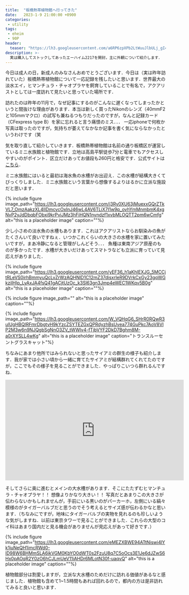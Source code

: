 ```yaml
---
title:  "板橋熱帯植物館へ行ってきた"
date:   2023-1-9 21:00:00 +0900
categories: 
 - utility
tags:
 - eheim
 - 90P
header:
  teaser: "https://lh3.googleusercontent.com/a6RP6zpXPb2LtWuuJlbULj_gI4FTbKQfGV4dNfFMWDJovLy_VDSQyHb3ZXQel_VvE644jZDR4EIQt8dXP4il6DMgz1f8zAPew0cPgKaf6RLy6benKIVVw_Awq6mmV5m0iaLwsCKl=s0"
description: >-
  実は購入してストックしてあったエーハイム2217を開封，主に外観について紹介します．
---
```


今日は成人の日，新成人のみなさんおめでとうございます．今日は（実は昨年訪れていた）板橋熱帯植物館について一応記録を残したいと思います．世界最大の淡水エイ，ヒマンチュラ・チャオプラヤを飼育していることで有名で，アクアリストとしては一度訪れて見たいと思っていた場所です．

訪れたのは昨年の11月で，なぜ記事にするのがこんなに遅くなってしまったかというと間抜けな理由があります．本当は新しく買ったNikonのレンズ（40mmF2と105mmマクロ）の試写も兼ねるつもりだったのですが，なんと記録カード（CFexpress type B）を家に忘れると言う痛恨のミス．．． 一応iphoneで何枚か写真は取ったのですが，気持ちが萎えてなかなか記事を書く気にならなかったというわけです（笑 


気を取り直して紹介していきます．板橋熱帯植物館は名前の通り板橋区が運営しているミニ水族館と植物館です．立地は高島平駅徒歩7分と電車でもアクセスしやすいのがポイント．区立だけあってお値段も260円と格安です．公式サイトは[こちら](https://www.seibu-la.co.jp/nettaikan/)．


ミニ水族館にはいると最初は海水魚の水槽がお出迎え．この水槽が結構大きくてびっくりしました．ミニ水族館という言葉から想像するよりはるかに立派な施設だと思います．

{% include figure image_path="https://lh3.googleusercontent.com/j3Ry0XU63jMuexxGQrZTkVL7_OmzAakzXL4IIDmcvcOxInJ46wL4AV6TLiX7I1w9p_ovhYmMnmbmK4xgNvP2yJdDbqbFObxi9krPviJMz3hFiHQN1nyndzf1xvbMLOQTT2pm6wCmfg" alt="this is a placeholder image" caption=""%}


少し小さめの淡水魚の水槽もあります．これはアクアリストならお馴染みの魚がたくさんいて良いですねぇ．いつかこれくらいの大きさの水槽を家に置いてみたいですが，まあ冷静になると管理がしんどそう．．． 魚種は東南アジア原産のものが多かったです．水槽が大きいだけあってスマトラなども立派に育っていて見応えがありました．

{% include figure image_path="https://lh3.googleusercontent.com/yEF36_h1aKhIEXJG_5MCCjtRLeVS0irhBmmyuQcLvZrWzAQHNlD1C12mZ37disxrIeR9DVrkCxGy23gqWGkziIHIp_LyAxJA4fsQ41gACjtUzOc_k3Sl63gn3Jmp4eWEC1WKqv5B0g" alt="this is a placeholder image" caption=""%}

{% include figure image_path="" alt="this is a placeholder image" caption=""%}

{% include figure image_path="https://lh3.googleusercontent.com/W_VQHqG6_SHrR0RQwR3ulUgHBQIRFmrDbgtvH9kYzcZSYTEZGxQPRdyzhBsUvea774GuPkc7AoV8VlP2M3w6n9NJQgbSgNnO3ZV_tWWlv4-fTjbVYF2DkD7Bghm8M-a0rXYSLL4wKg" alt="this is a placeholder image" caption="トランスルーセントグラスキャット"%}


ちなみにあまり他所ではみられないと思ったサイアミの群生の様子も紹介します．我が家では小さい頃から一緒に育てたサイアミが結構群れてくれてたのですが，ここでもその様子を見ることができました．やっぱりこいつら群れるんですね．

<iframe width="560" height="315" src="https://www.youtube.com/embed/nNNcLnL8lS0" title="YouTube video player" frameborder="0" allow="accelerometer; autoplay; clipboard-write; encrypted-media; gyroscope; picture-in-picture" allowfullscreen></iframe>

そしてさらに奥に進むとメインの大水槽があります．そこにたたずむヒマンチュラ・チャオプラヤ！！ 想像よりかなり大きい！！ 
写真だとあまりこの大きさが伝わらないかもしれませんが，手前にいる黒いのがパーカーホ，左側にいる縞々模様のがタイガーバルブだと思うのでそう考えるとサイズ感が伝わるかなと思います．（ちなみにですが，地味にタイガーバルブの実物を見れるのも珍しいような気がしますね．以前は東京タワーで見ることができました．これらの大型のコイ科はあまり国内だと見る機会がありませんが見応えがあって好きです．）

{% include figure image_path="https://lh3.googleusercontent.com/eMEZXBWE94ATtNiswi4lYk1juNeQH1imcRWd0-ID98W6BHMmSLA6ikVGM0KbYO0dWT0s2FzuU8q7C5oOcs3E1Je6dJZwS6Hx0pAOqR2Y0zO6hCJLmUeV11iAHDr6MLotN30f-uaqvQ" alt="this is a placeholder image" caption=""%}

植物館部分は割愛しますが，立派な大水槽のためだけに訪れる価値があるなと感じました．植物館も含めて1~1.5時間もあれば回れるので，都内の方は是非訪れてみると良いと思います．



















